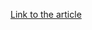[Link to the article](https://www.deepinstinct.com/blog/operation-rusty-flag-a-malicious-campaign-against-azerbaijanian-targets)
